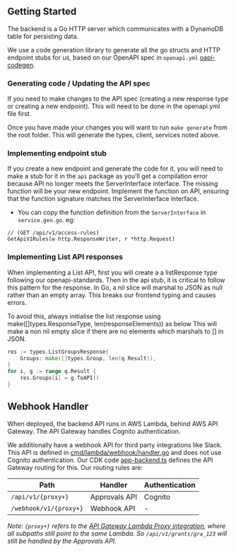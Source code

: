 ## Getting Started

The backend is a Go HTTP server which communicates with a DynamoDB table for persisting data.

We use a code generation library to generate all the go structs and HTTP endpoint stubs for us, based on our OpenAPI spec in `openapi.yml` [oapi-codegen](https://github.com/deepmap/oapi-codegen).

### Generating code / Updating the API spec

If you need to make changes to the API spec (creating a new response type or creating a new endpoint). This will need to be done in the openapi.yml file first.

Once you have made your changes you will want to run `make generate` from the root folder. This will generate the types, client, services noted above.

### Implementing endpoint stub

If you create a new endpoint and generate the code for it, you will need to make a stub for it in the `api` package as you'll get a compilation error because API no longer meets the ServerInterface interface. The missing function will be your new endpoint. Implement the function on API, ensuring that the function signature matches the ServerInterface interface.

- You can copy the function definition from the `ServerInterface` in `service.gen.go`. eg:

```
// (GET /api/v1/access-rules)
GetApiV1Rules(w http.ResponseWriter, r *http.Request)
```

### Implementing List API responses

When implementing a List API, first you will create a a listResponse type following our openapi-standards.
Then in the api stub, it is critical to follow this pattern for the response.
In Go, a nil slice will marshal to JSON as null rather than an empty array.
This breaks our frontend typing and causes errors.

To avoid this, always initialise the list response using make([]types.ResponseType, len(responseElements)) as below
This will make a non nil empty slice if there are no elements which marshals to [] in JSON.

```go
res := types.ListGroupsResponse{
    Groups: make([]types.Group, len(q.Result)),
}
for i, g := range q.Result {
    res.Groups[i] = g.ToAPI()
}
```

## Webhook Handler

When deployed, the backend API runs in AWS Lambda, behind AWS API Gateway. The API Gateway handles Cognito authentication.

We additionally have a webhook API for third party integrations like Slack. This API is defined in [cmd/lambda/webhook/handler.go](../../cmd/lambda/webhook/handler.go) and does not use Cognito authentication. Our CDK code [app-backend.ts](../../deploy/infra/lib/constructs/app-backend.ts) defines the API Gateway routing for this. Our routing rules are:

| Path                   | Handler       | Authentication |
| ---------------------- | ------------- | -------------- |
| `/api/v1/{proxy+}`     | Approvals API | Cognito        |
| `/webhook/v1/{proxy+}` | Webhook API   | -              |

_Note: `{proxy+}` refers to the [API Gateway Lambda Proxy integration](https://docs.aws.amazon.com/apigateway/latest/developerguide/set-up-lambda-proxy-integrations.html), where all subpaths still point to the same Lambda. So `/api/v1/grants/gra_123` will still be handled by the Approvals API._
